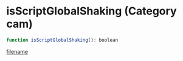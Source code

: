 # isScriptGlobalShaking (Category cam)

```js
function isScriptGlobalShaking(): boolean
```

[filename](isScriptGlobalShaking_m.md ':include')